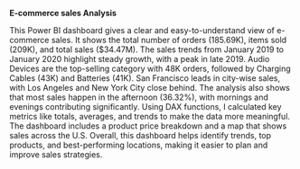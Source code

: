 **E-commerce sales Analysis**


This Power BI dashboard gives a clear and easy-to-understand view of e-commerce sales. It shows the total number of orders (185.69K), items sold (209K), and total sales ($34.47M). 
The sales trends from January 2019 to January 2020 highlight steady growth, with a peak in late 2019. Audio Devices are the top-selling category with 48K orders, followed by Charging Cables (43K) and Batteries (41K).
San Francisco leads in city-wise sales, with Los Angeles and New York City close behind.
The analysis also shows that most sales happen in the afternoon (36.32%), with mornings and evenings contributing significantly. Using DAX functions, I calculated key metrics like totals, averages, and trends to make the data more meaningful. 
The dashboard includes a product price breakdown and a map that shows sales across the U.S. Overall, this dashboard helps identify trends, top products, and best-performing locations, making it easier to plan and improve sales strategies.
